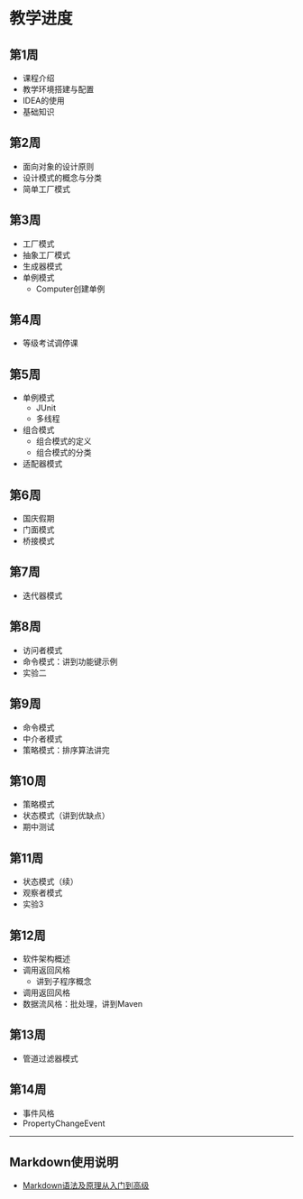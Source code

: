 # 教学进度

## 第1周

- 课程介绍
- 教学环境搭建与配置
- IDEA的使用
- 基础知识

## 第2周

- 面向对象的设计原则
- 设计模式的概念与分类
- 简单工厂模式

## 第3周

- 工厂模式
- 抽象工厂模式
- 生成器模式
- 单例模式
  - Computer创建单例

## 第4周

- 等级考试调停课

## 第5周

- 单例模式
  - JUnit
  - 多线程
- 组合模式
  - 组合模式的定义
  - 组合模式的分类
- 适配器模式

## 第6周

* 国庆假期
* 门面模式
* 桥接模式

## 第7周

- 迭代器模式

## 第8周

- 访问者模式
- 命令模式：讲到功能键示例
- 实验二

## 第9周

- 命令模式
- 中介者模式
- 策略模式：排序算法讲完

## 第10周

- 策略模式
- 状态模式（讲到优缺点）
- 期中测试

## 第11周

- 状态模式（续）
- 观察者模式
- 实验3

## 第12周

- 软件架构概述
- 调用返回风格
  - 讲到子程序概念
- 调用返回风格
- 数据流风格：批处理，讲到Maven

## 第13周

- 管道过滤器模式 

## 第14周

- 事件风格
- PropertyChangeEvent
---

## Markdown使用说明

- [Markdown语法及原理从入门到高级](https://www.zhihu.com/tardis/bd/art/99319314)
